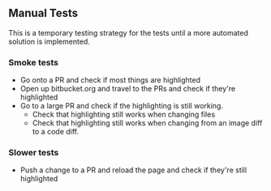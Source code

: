 ## Manual Tests
This is a temporary testing strategy for the tests until a more automated solution is implemented.

### Smoke tests
- Go onto a PR and check if most things are highlighted
- Open up bitbucket.org and travel to the PRs and check if they're highlighted
- Go to a large PR and check if the highlighting is still working.
  - Check that highlighting still works when changing files
  - Check that highlighting still works when changing from an image diff to a code diff.

### Slower tests
- Push a change to a PR and reload the page and check if they're still highlighted